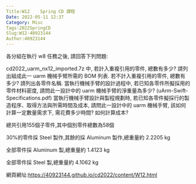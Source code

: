 ```yaml
---
Title:W12    Spring CD 課程
Date: 2022-05-11 12:37
Category: Misc
Tags:2022SpringCD
Slug:W12-40923144
Author:40923144
---
```


各分組在執行 w8 任務之後, 請回答下列問題:

cd2022_uarm_nx12_imported.7z 中, 若計入重複引用的零件, 總數有多少? 請列出組成此一 uarm 機械手臂所需的 BOM 列表.
若不計入重複引用的零件, 總數有多少? 請列出各零件名稱.
當執行機械手臂的設計過程中, 若已知各零件所擬採用的零件材料密度, 請問此一設計中的 uarm 機械手臂的淨重量為多少? (uArm-Swift-Specifications.pdf)
當執行機械手臂設計與製程規劃時, 若已知各零件擬採行的製造程序、取得方法與所需時間及成本, 請問此一設計中的 uarm 機械手臂, 該如何計算一定數量需求下, 需花費多少時間? 如何計算成本?

總共引用155個子零件,其中個別零件總數為58個

30%的零件採 Steel 製作,其餘的採 Aluminum 製作,總重量約 2.2205 kg

全部零件採 Aluminum 製,總重量約 1.4123 kg

全部零件採 Steel 製,總重量約 4.1062 kg


網頁網址:https://40923144.github.io/cd2022/content/W12.html